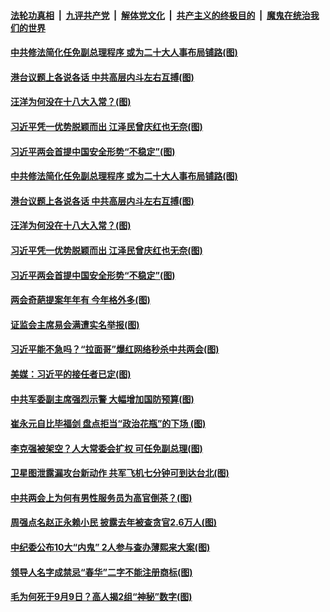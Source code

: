 ####  [法轮功真相](../../../../basic/blob/master/README.md?t=03111701) &nbsp;|&nbsp; [九评共产党](../../../../9ping.md/blob/master/README.md?t=03111701) &nbsp;|&nbsp; [解体党文化](../../../../jtdwh.md/blob/master/README.md?t=03111701)  &nbsp;|&nbsp; [共产主义的终极目的](../../../../gczydzjmd.md/blob/master/README.md?t=03111701) &nbsp;|&nbsp; [魔鬼在统治我们的世界](../../../../mgztzwmdsj.md/blob/master/README.md?t=03111701) 

#### [中共修法简化任免副总理程序 或为二十大人事布局铺路(图)](../pages/p2/965199.md?t=03111701) 

#### [港台议题上各说各话 中共高层内斗左右互搏(图)](../pages/p2/965198.md?t=03111701) 

#### [汪洋为何没在十八大入常？(图)](../pages/p2/965163.md?t=03111701) 

#### [习近平凭一优势脱颖而出 江泽民曾庆红也无奈(图)](../pages/p2/965159.md?t=03111701) 


#### [习近平两会首提中国安全形势“不稳定”(图)](../pages/p2/965096.md?t=03111701) 

#### [中共修法简化任免副总理程序 或为二十大人事布局铺路(图)](../pages/p2/965199.md?t=03111701) 

#### [港台议题上各说各话 中共高层内斗左右互搏(图)](../pages/p2/965198.md?t=03111701) 

#### [汪洋为何没在十八大入常？(图)](../pages/p2/965163.md?t=03111701) 

#### [习近平凭一优势脱颖而出 江泽民曾庆红也无奈(图)](../pages/p2/965159.md?t=03111701) 



#### [习近平两会首提中国安全形势“不稳定”(图)](../pages/p2/965096.md?t=03111701) 

#### [两会奇葩提案年年有 今年格外多(图)](../pages/p2/964779.md?t=03111701) 

#### [证监会主席易会满遭实名举报(图)](../pages/p2/965070.md?t=03111701) 

#### [习近平能不急吗？“拉面哥”爆红网络秒杀中共两会(图)](../pages/p2/965035.md?t=03111701) 

#### [美媒：习近平的接任者已定(图)](../pages/p2/965053.md?t=03111701) 

#### [中共军委副主席强烈示警 大幅增加国防预算(图)](../pages/p2/965010.md?t=03111701) 

#### [崔永元自比毕福剑 盘点拒当“政治花瓶”的下场 (图)](../pages/p2/964987.md?t=03111701) 

#### [李克强被架空？人大常委会扩权 可任免副总理(图)](../pages/p2/964979.md?t=03111701) 

#### [卫星图泄露漏攻台新动作 共军飞机七分钟可到达台北(图)](../pages/p2/964980.md?t=03111701) 

#### [中共两会上为何有男性服务员为高官倒茶？(图)](../pages/p2/964895.md?t=03111701) 

#### [周强点名赵正永赖小民 披露去年被查贪官2.6万人(图)](../pages/p2/964952.md?t=03111701) 

#### [中纪委公布10大“内鬼” 2人参与查办薄熙来大案(图)](../pages/p2/964931.md?t=03111701) 

#### [领导人名字成禁忌“春华”二字不能注册商标(图)](../pages/p2/964877.md?t=03111701) 

#### [毛为何死于9月9日？高人揭2组“神秘”数字(图)](../pages/p2/964880.md?t=03111701) 


